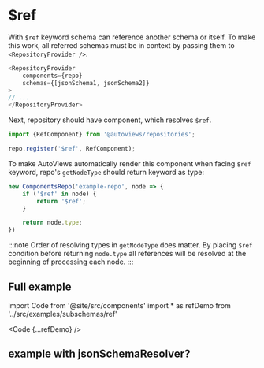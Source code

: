 # $ref

With `$ref` keyword schema can reference another schema or itself.
To make this work, all referred schemas must be in context by passing them to `<RepositoryProvider />`.

```js
<RepositoryProvider
    components={repo}
    schemas={[jsonSchema1, jsonSchema2]}
>
// ...
</RepositoryProvider>
```

Next, repository should have component, which resolves `$ref`.
```js
import {RefComponent} from '@autoviews/repositories';

repo.register('$ref', RefComponent);
```

To make AutoViews automatically render this component when facing `$ref` keyword, repo's `getNodeType` should return keyword as type:
```js
new ComponentsRepo('example-repo', node => {
    if ('$ref' in node) {
        return '$ref';
    }

    return node.type;
})
```

:::note
Order of resolving types in `getNodeType` does matter. By placing `$ref` condition before returning `node.type` all references will be resolved at the beginning of processing each node.
:::

## Full example

import Code from '@site/src/components'
import * as refDemo from '../src/examples/subschemas/ref'

<Code {...refDemo} />

## example with jsonSchemaResolver?
